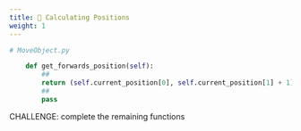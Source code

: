 ```yaml
---
title: 🧮 Calculating Positions
weight: 1
---
```


```python
# MoveObject.py

    def get_forwards_position(self):
        ##
        return (self.current_position[0], self.current_position[1] + 1)
        ##
        pass
```

CHALLENGE: complete the remaining functions
